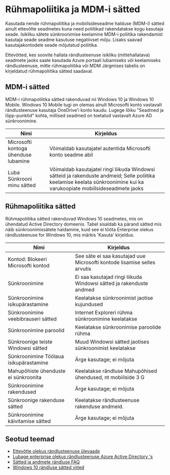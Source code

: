 <properties
    pageTitle="Rühma poliitika ja MDM-i sätted | Microsoft Azure'i"
    description="Teave rühmapoliitika ja mobiilsideseadme halduse (MDM) sätteid, mis tuleks kasutada ettevõtte seadmetes. Need poliitikad on rakendatud kasutaja kogu seade."
    services="active-directory"
    keywords="mis on rühma poliitika ja MDM-i sätete Enterprise olekus rändlusteenuse, Enterprise olekus rändlusteenuse, windows cloud"
    documentationCenter=""
    authors="femila"
    manager="swadhwa"
    editor="curtand"/>

<tags
    ms.service="active-directory"  
    ms.workload="identity"
    ms.tgt_pltfrm="na"
    ms.devlang="na"
    ms.topic="article"
    ms.date="09/27/2016"
    ms.author="femila"/>

# <a name="group-policy-and-mdm-settings"></a>Rühmapoliitika ja MDM-i sätted

Kasutada nende rühmapoliitika ja mobiilsideseadme halduse (MDM-i) sätted ainult ettevõtte seadmetes kuna need poliitikad rakendatakse kogu kasutaja seade. Isikliku sätete sünkroonimise keelamine MDM-i poliitika rakendamist kasutaja seade seadme kasutuse negatiivset mõju. Lisaks saavad kasutajakontodele seade mõjutatud poliitika.

Ettevõtted, kes soovite hallata rändlusteenuse isikliku (mittehallatava) seadmete jaoks saate kasutada Azure portaali lubamiseks või keelamiseks rändlusteenuse, mitte rühmapoliitika või MDM
Järgmises tabelis on kirjeldatud rühmapoliitika sätted saadaval.

## <a name="mdm-settings"></a>MDM-i sätted
MDM-i rühmapoliitika sätted rakenduvad nii Windows 10 ja Windows 10 Mobile.  Windows 10 Mobile tugi on olemas ainult Microsofti konto vastavalt rändlusteenuse kasutaja OneDrive'i konto kaudu.  Lugege lõiku "Seadmed ja lõpp-punktid" kohta, millised seadmed on toetatud vastavalt Azure AD sünkroonimine.

| Nimi                               | Kirjeldus                                                          |
|------------------------------------|----------------------------------------------------------------------|
| Microsofti kontoga ühenduse lubamine | Võimaldab kasutajatel autentida Microsofti konto seadme abil |
| Luba Sünkrooni minu sätted             | Võimaldab kasutajatel ringi liikuda Windowsi sätteid ja rakenduste andmeid; Selle poliitika keelamise keelata sünkroonimine kui ka varukoopiate mobiilsideseadmete jaoks                  |

## <a name="group-policy-settings"></a>Rühmapoliitika sätted
Rühmapoliitika sätted rakenduvad Windows 10 seadmetes, mis on ühendatud Active Directory domeenis. Tabel sisaldab ka pärand sätted mis näib sünkroonimissätete haldamine, kuid see ei tööta Enterprise olekus rändlusteenuse for Windows 10, mis märkis 'Kasuta' kirjeldus.

| Nimi                                | Kirjeldus |
|-------------------------------------|-------------|
| Kontod: Blokeeri Microsofti kontod  |See säte ei saa kasutajad uue Microsofti kontode lisamise selles arvutis|
| Sünkroonimine                         |Ei saa kasutajad ringi liikuda Windowsi sätted ja rakenduste andmed|
| Sünkroonimine isikupärastamine             |Keelatakse sünkroonimist jaotise kujundused|
| Sünkroonimine veebibrauseri sätted        |Internet Exploreri rühma sünkroonimine keelatakse|
| Sünkroonimine paroolid               |Keelatakse sünkroonimise paroolide rühma|
| Sünkroonige teiste Windowsi sätted  |Muud Windowsi sätted jaotises sünkroonimist keelatakse|
| Sünkroonimine Töölaua isikupärastamine |Ärge kasutage; ei mõjuta|
| Mahupõhiste ühenduste ei sünkroonita  |Keelatakse rändluse Mahupõhised ühendused, nt mobiilside 3 G|
| Sünkroonimine rakendused                    |Ärge kasutage; ei mõjuta|
|Sünkroonige rakenduse sätted             |Keelatakse rändlusteenuse rakenduse andmeid.|
|Sünkroonimine käivitamise sätted           |Ärge kasutage; ei mõjuta|


## <a name="related-topics"></a>Seotud teemad
- [Ettevõtte olekus rändlusteenuse ülevaade](active-directory-windows-enterprise-state-roaming-overview.md)
- [Lubage enterprise olekus rändlusteenuse Azure Active Directory 's](active-directory-windows-enterprise-state-roaming-enable.md)
- [Sätted ja andmete rändluse FAQ](active-directory-windows-enterprise-state-roaming-faqs.md)
- [Windows 10 rändluse sätted viited](active-directory-windows-enterprise-state-roaming-windows-settings-reference.md)
